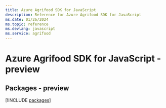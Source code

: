 ```yaml
---
title: Azure Agrifood SDK for JavaScript
description: Reference for Azure Agrifood SDK for JavaScript
ms.date: 01/26/2024
ms.topic: reference
ms.devlang: javascript
ms.service: agrifood
---
```

# Azure Agrifood SDK for JavaScript - preview
## Packages - preview
[!INCLUDE [packages](agrifood-index.md)]